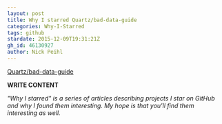 ```yaml
---
layout: post
title: Why I starred Quartz/bad-data-guide
categories: Why-I-Starred
tags: github
stardate: 2015-12-09T19:31:21Z
gh_id: 46130927
author: Nick Peihl
---
```


[Quartz/bad-data-guide](star.repo.html_url)

**WRITE CONTENT**

*"Why I starred" is a series of articles describing projects I star on GitHub and why I found them interesting. My hope is that you'll find them interesting as well.*

